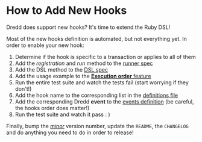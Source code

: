 How to Add New Hooks
====================

Dredd does support new hooks? It's time to extend the Ruby DSL!

Most of the new hooks definition is automated, but not everything yet.
In order to enable your new hook:

1. Determine if the hook is specific to a transaction or applies to all of them
1. Add the _registration_ and _run_ method to the [runner spec][runner-spec]
1. Add the DSL method to the [DSL spec][methods-spec]
1. Add the usage example to the [**Execution order** feature][feature]
1. Run the entire test suite and watch the tests fail (start worrying if they don't!)
1. Add the hook name to the corresponding list in the [definitions file][def]
1. Add the corresponding Dredd **event** to the [events definition][events-handler] (be careful, the hooks order does matter!)
1. Run the test suite and watch it pass : )

Finally, bump the [_minor_][semver] version number, update the `README`, the `CHANGELOG` and do anything you need to do in order to release!

  [def]: ../lib/dredd_hooks/definitions.rb
  [events-handler]: ../lib/dredd_hooks/server/events_handler.rb

  [runner-spec]: ../spec/lib/dredd_hooks/runner_spec.rb
  [methods-spec]: ../spec/lib/dredd_hooks/methods_spec.rb
  [feature]: ../features/execution_order.feature
  [semver]: http://semver.org

